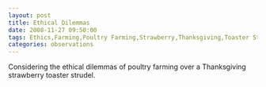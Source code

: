 ```yaml
---
layout: post
title: Ethical Dilemmas
date: 2008-11-27 09:50:00
tags: Ethics,Farming,Poultry Farming,Strawberry,Thanksgiving,Toaster Strudel
categories: observations
---
```


Considering the ethical dilemmas of poultry farming over a Thanksgiving
strawberry toaster strudel.






